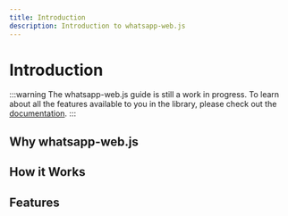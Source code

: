 ```yaml
---
title: Introduction
description: Introduction to whatsapp-web.js
---
```


# Introduction

:::warning
The whatsapp-web.js guide is still a work in progress. To learn about all the features available to you in the library, please check out the [documentation](https://docs.wwebjs.dev/).
:::

## Why whatsapp-web.js


## How it Works


## Features

